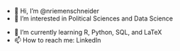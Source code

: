 - 👋 Hi, I’m @nriemenschneider
- 👀 I’m interested in Political Sciences and Data Science
<!---
- 🚂 I’m currently employed as Data Analyst at Deutsche Bahn Fernverkehr AG
--->
- 🌱 I’m currently learning R, Python, SQL, and LaTeX
- 📫 How to reach me: LinkedIn

<!---
nriemenschneider/nriemenschneider is a ✨ special ✨ repository because its `README.md` (this file) appears on your GitHub profile.
You can click the Preview link to take a look at your changes.

- 💞️ I’m looking to collaborate
--->
